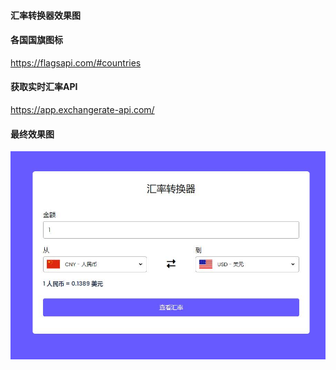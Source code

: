 #### 汇率转换器效果图

#### 各国国旗图标
https://flagsapi.com/#countries

#### 获取实时汇率API
https://app.exchangerate-api.com/


#### 最终效果图
![效果图](/CurrencyConverter/result.jpg)


